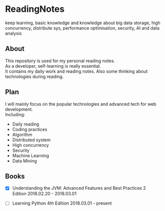 # ReadingNotes
keep learning, basic knowledge and  knowledge about big data storage, high concurrency, distribute sys, performance optimisation, security, AI and data analysis 

## About

This repository is used for my personal reading notes.  
As a developer, self-learning is really essential.  
It contains my daily work and reading notes. Also some thinking about technologies during reading.  

## Plan

I will mainly focus on the popular technologies and advanced tech for web development.  
Including:
* Daily reading
* Coding practices
* Algorithm
* Distributed system
* High concurrency
* Security
* Machine Learning
* Data Mining

## Books

- [x] Understanding the JVM: Advanced Features and Best Practices 2 Edition 2018.02.20 - 2018.03.01  

- [ ] Learning Python 4th Edition 2018.03.01 - present 